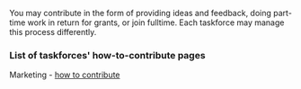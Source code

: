 You may contribute in the form of providing ideas and feedback, doing part-time work in return for grants, or join fulltime. Each taskforce may manage this process differently.

### List of taskforces' how-to-contribute pages

Marketing - [how to contribute](marketing/how-to-contribute.md)
